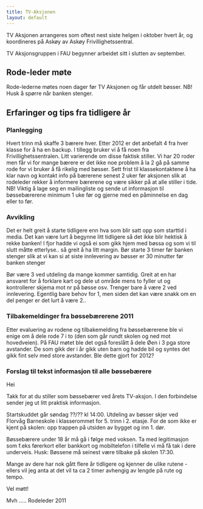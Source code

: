 ```yaml
---
title: TV-Aksjonen
layout: default
---
```


TV Aksjonen arrangeres som oftest nest siste helgen i oktober hvert år, og koordineres på Askøy av Askøy Frivillighetssentral.

TV Aksjonsgruppen i FAU begynner arbeidet sitt i slutten av september.

## Rode-leder møte

Rode-lederne møtes noen dager før TV Aksjonen og får utdelt bøsser. NB! Husk å spørre når banken stenger.

## Erfaringer og tips fra tidligere år

### Planlegging

Hvert trinn må skaffe 3 bærere hver. Etter 2012 er det anbefalt 4 fra hver klasse for å ha en backup. I tillegg bruker vi å få noen fra Frivillighetssentralen. Litt varierende om disse faktisk stiller. Vi har 20 roder men får vi for mange bærere er det ikke noe problem å la 2 gå på samme rode for vi bruker å få rikelig med bøsser.
Sett frist til klassekontaktene å ha klar navn og kontakt info på bærerene senest 2 uker før aksjonen slik at rodeleder rekker å informere bærerene og være sikker på at alle stiller i tide.
NB! Viktig å lage seg en mailingliste og sende ut informasjon til bøssebærerene minimum 1 uke før og gjerne med en påminnelse en dag eller to før.

### Avvikling

Det er helt greit å starte tidligere enn hva som blir satt opp som starttid i media. Det kan være lurt å begynne litt tidligere så det ikke blir hektisk å rekke banken! I fjor hadde vi også ei som gikk hjem med bøssa og som vi til slutt måtte etterlyse.. så greit å ha litt margin.
Bør starte 3 timer før banken stenger slik at vi kan si at siste innlevering av bøsser er 30 minutter før banken stenger

Bør være 3 ved utdeling da mange kommer samtidig. Greit at en har ansvaret for å forklare kart og dele ut område mens to fyller ut og kontrollerer skjema mot nr på bøsse osv. Trenger bare å være 2 ved innlevering. Egentlig bare behov for 1, men siden det kan være snakk om en del penger er det lurt å være 2..

### Tilbakemeldinger fra bøssebærerene 2011

Etter evaluering av rodene og tilbakemelding fra bøssebærerene ble vi enige om å dele rode 7 i to (den som går rundt skolen og ned mot hovedveien). På FAU møtet ble det også foreslått å dele Øen i 3 pga store avstander. De som gikk der i år gikk uten barn og hadde bil og syntes det gikk fint selv med store avstander. Ble dette gjort for 2012?

### Forslag til tekst informasjon til alle bøssebærere

Hei
 
Takk for at du stiller som bøssebærer ved årets TV-aksjon.
I den forbindelse sender jeg ut litt praktisk informasjon.
 
Startskuddet går søndag ??/?? kl 14:00.
Utdeling av bøsser skjer ved Florvåg Barneskole i klasserommet for 5. trinn i 2. etasje.
For de som ikke er kjent på skolen:  opp trappen på utsiden av bygget og inn 1. dør.
 
Bøssebærere under 18 år må gå i følge med voksen.
Ta med legitimasjon som f.eks førerkort eller bankkort og mobiltelefon i tilfelle vi må få tak i dere underveis.
Husk: Bøssene må seinest være tilbake på skolen 17:30.
 
Mange av dere har nok gått flere år tidligere og kjenner de ulike rutene - ellers vil jeg anta at det vil ta ca 2 timer avhengig av lengde på rute og tempo.
 
Vel møtt!
 
Mvh .....
Rodeleder 2011